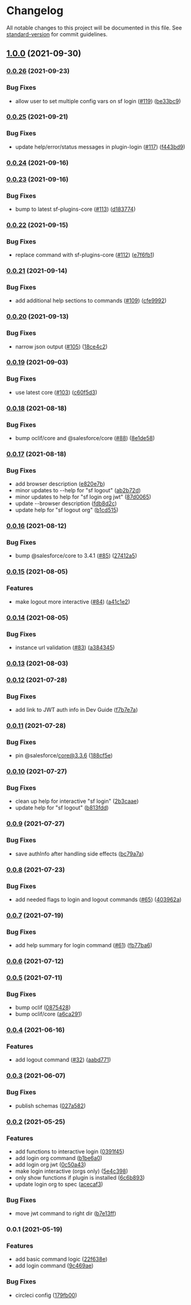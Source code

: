# Changelog

All notable changes to this project will be documented in this file. See [standard-version](https://github.com/conventional-changelog/standard-version) for commit guidelines.

## [1.0.0](https://github.com/salesforcecli/plugin-login/compare/v0.0.26...v1.0.0) (2021-09-30)

### [0.0.26](https://github.com/salesforcecli/plugin-login/compare/v0.0.25...v0.0.26) (2021-09-23)


### Bug Fixes

* allow user to set multiple config vars on sf login ([#119](https://github.com/salesforcecli/plugin-login/issues/119)) ([be33bc9](https://github.com/salesforcecli/plugin-login/commit/be33bc908697ed81bedcc7c7b1c0fdc2c5c039ac))

### [0.0.25](https://github.com/salesforcecli/plugin-login/compare/v0.0.24...v0.0.25) (2021-09-21)


### Bug Fixes

* update help/error/status messages in plugin-login ([#117](https://github.com/salesforcecli/plugin-login/issues/117)) ([f443bd9](https://github.com/salesforcecli/plugin-login/commit/f443bd9dd669b66cd400ffb3a08e1303179406b7))

### [0.0.24](https://github.com/salesforcecli/plugin-login/compare/v0.0.23...v0.0.24) (2021-09-16)

### [0.0.23](https://github.com/salesforcecli/plugin-login/compare/v0.0.22...v0.0.23) (2021-09-16)


### Bug Fixes

* bump to latest sf-plugins-core ([#113](https://github.com/salesforcecli/plugin-login/issues/113)) ([d183774](https://github.com/salesforcecli/plugin-login/commit/d1837747b6e9f640a0a1d0ae097ba29e1f2a47e5))

### [0.0.22](https://github.com/salesforcecli/plugin-login/compare/v0.0.21...v0.0.22) (2021-09-15)


### Bug Fixes

* replace command with sf-plugins-core ([#112](https://github.com/salesforcecli/plugin-login/issues/112)) ([e7f6fb1](https://github.com/salesforcecli/plugin-login/commit/e7f6fb1e7a6728f6471ca279a68adb32f84f9d70))

### [0.0.21](https://github.com/salesforcecli/plugin-login/compare/v0.0.20...v0.0.21) (2021-09-14)


### Bug Fixes

* add additional help sections to commands ([#109](https://github.com/salesforcecli/plugin-login/issues/109)) ([cfe9992](https://github.com/salesforcecli/plugin-login/commit/cfe9992c06f29015404faefac5ad6ae06a4da458))

### [0.0.20](https://github.com/salesforcecli/plugin-login/compare/v0.0.19...v0.0.20) (2021-09-13)


### Bug Fixes

* narrow json output ([#105](https://github.com/salesforcecli/plugin-login/issues/105)) ([18ce4c2](https://github.com/salesforcecli/plugin-login/commit/18ce4c21628aed9227d42eb06c40b1a3a3350eff))

### [0.0.19](https://github.com/salesforcecli/plugin-login/compare/v0.0.18...v0.0.19) (2021-09-03)


### Bug Fixes

* use latest core ([#103](https://github.com/salesforcecli/plugin-login/issues/103)) ([c60f5d3](https://github.com/salesforcecli/plugin-login/commit/c60f5d3e36d61322b4766836bf2b9c88ad313951))

### [0.0.18](https://github.com/salesforcecli/plugin-login/compare/v0.0.17...v0.0.18) (2021-08-18)


### Bug Fixes

* bump oclif/core and @salesforce/core ([#88](https://github.com/salesforcecli/plugin-login/issues/88)) ([8e1de58](https://github.com/salesforcecli/plugin-login/commit/8e1de58c8bcefac33064c6e7e4cf66df70b724e9))

### [0.0.17](https://github.com/salesforcecli/plugin-login/compare/v0.0.16...v0.0.17) (2021-08-18)


### Bug Fixes

* add browser description ([e820e7b](https://github.com/salesforcecli/plugin-login/commit/e820e7b3fee73ac389bec6f8a314b495d4e8dbc5))
* minor updates to --help for "sf logout" ([ab2b72d](https://github.com/salesforcecli/plugin-login/commit/ab2b72db5e552c88064495fa232904e641bd0a18))
* minor updates to help for "sf login org jwt" ([87d0065](https://github.com/salesforcecli/plugin-login/commit/87d0065f18a7fb78ec2173768b83b647018ed33a))
* update --browser description ([fdb8d2c](https://github.com/salesforcecli/plugin-login/commit/fdb8d2c812885bddff7ab1c3ab375bf0f40aea90))
* update help for "sf logout org" ([b1cd515](https://github.com/salesforcecli/plugin-login/commit/b1cd515fbc063f44c10c9733e72c95ae7ab850ac))

### [0.0.16](https://github.com/salesforcecli/plugin-login/compare/v0.0.15...v0.0.16) (2021-08-12)


### Bug Fixes

* bump @salesforce/core to 3.4.1 ([#85](https://github.com/salesforcecli/plugin-login/issues/85)) ([27412a5](https://github.com/salesforcecli/plugin-login/commit/27412a55ba0e89a8d846e7036167097dd7741d88))

### [0.0.15](https://github.com/salesforcecli/plugin-login/compare/v0.0.14...v0.0.15) (2021-08-05)


### Features

* make logout more interactive ([#84](https://github.com/salesforcecli/plugin-login/issues/84)) ([a41c1e2](https://github.com/salesforcecli/plugin-login/commit/a41c1e281faa139106bae3c0f0ecf73880f8ea7b))

### [0.0.14](https://github.com/salesforcecli/plugin-login/compare/v0.0.13...v0.0.14) (2021-08-05)


### Bug Fixes

* instance url validation ([#83](https://github.com/salesforcecli/plugin-login/issues/83)) ([a384345](https://github.com/salesforcecli/plugin-login/commit/a38434516331e5f4d4f406748c6c2955217cf0df))

### [0.0.13](https://github.com/salesforcecli/plugin-login/compare/v0.0.12...v0.0.13) (2021-08-03)

### [0.0.12](https://github.com/salesforcecli/plugin-login/compare/v0.0.11...v0.0.12) (2021-07-28)


### Bug Fixes

* add link to JWT auth info in Dev Guide ([f7b7e7a](https://github.com/salesforcecli/plugin-login/commit/f7b7e7a93069ec443f877e76fdb13194f1ecef09))

### [0.0.11](https://github.com/salesforcecli/plugin-login/compare/v0.0.10...v0.0.11) (2021-07-28)


### Bug Fixes

* pin @salesforce/core@3.3.6 ([188cf5e](https://github.com/salesforcecli/plugin-login/commit/188cf5e21b701b2416bc9bac687e04ac65b650e7))

### [0.0.10](https://github.com/salesforcecli/plugin-login/compare/v0.0.9...v0.0.10) (2021-07-27)


### Bug Fixes

* clean up help for interactive "sf login" ([2b3caae](https://github.com/salesforcecli/plugin-login/commit/2b3caaee8e42228100a4c8b1509905ba186c805d))
* update help for "sf logout" ([b813fdd](https://github.com/salesforcecli/plugin-login/commit/b813fdd28a407ee9dc6a36f22caec382406bcaad))

### [0.0.9](https://github.com/salesforcecli/plugin-login/compare/v0.0.8...v0.0.9) (2021-07-27)


### Bug Fixes

* save authInfo after handling side effects ([bc79a7a](https://github.com/salesforcecli/plugin-login/commit/bc79a7a55c7633b164f07228484148d4b68bde9d))

### [0.0.8](https://github.com/salesforcecli/plugin-login/compare/v0.0.7...v0.0.8) (2021-07-23)

### Bug Fixes

- add needed flags to login and logout commands ([#65](https://github.com/salesforcecli/plugin-login/issues/65)) ([403962a](https://github.com/salesforcecli/plugin-login/commit/403962accaf77ef2fe650b266c8d8e08e291b9c8))

### [0.0.7](https://github.com/salesforcecli/plugin-login/compare/v0.0.6...v0.0.7) (2021-07-19)

### Bug Fixes

- add help summary for login command ([#61](https://github.com/salesforcecli/plugin-login/issues/61)) ([fb77ba6](https://github.com/salesforcecli/plugin-login/commit/fb77ba61e09090540beec654402249111dae1503))

### [0.0.6](https://github.com/salesforcecli/plugin-login/compare/v0.0.5...v0.0.6) (2021-07-12)

### [0.0.5](https://github.com/salesforcecli/plugin-login/compare/v0.0.4...v0.0.5) (2021-07-11)

### Bug Fixes

- bump oclif ([0875428](https://github.com/salesforcecli/plugin-login/commit/0875428fd74ab4ddc7f19f0bed2728259004da30))
- bump oclif/core ([a6ca291](https://github.com/salesforcecli/plugin-login/commit/a6ca29124397a7609704e45672452f3bc3e91ee2))

### [0.0.4](https://github.com/salesforcecli/plugin-login/compare/v0.0.3...v0.0.4) (2021-06-16)

### Features

- add logout command ([#32](https://github.com/salesforcecli/plugin-login/issues/32)) ([aabd771](https://github.com/salesforcecli/plugin-login/commit/aabd77126dcf4b3364a6e794528c90b2da9cf42f))

### [0.0.3](https://github.com/salesforcecli/plugin-login/compare/v0.0.2...v0.0.3) (2021-06-07)

### Bug Fixes

- publish schemas ([027a582](https://github.com/salesforcecli/plugin-login/commit/027a5820362700ff1dca290f81cc7ef5a2d3fd78))

### [0.0.2](https://github.com/salesforcecli/plugin-login/compare/v0.0.1...v0.0.2) (2021-05-25)

### Features

- add functions to interactive login ([0391f45](https://github.com/salesforcecli/plugin-login/commit/0391f45a23c0df38650e19a77a6e27024dab1cd6))
- add login org command ([b1be6a0](https://github.com/salesforcecli/plugin-login/commit/b1be6a02dba0a58a796d51ebf21339de8c28186d))
- add login org jwt ([0c50a43](https://github.com/salesforcecli/plugin-login/commit/0c50a4374da53ae3c851d3440c6d059fae0b6543))
- make login interactive (orgs only) ([5e4c398](https://github.com/salesforcecli/plugin-login/commit/5e4c3988dc939958867e9fc2093b7415eb104772))
- only show functions if plugin is installed ([6c6b893](https://github.com/salesforcecli/plugin-login/commit/6c6b89395c76335088920fb113e7ca81bfb6ff08))
- update login org to spec ([acecaf3](https://github.com/salesforcecli/plugin-login/commit/acecaf36ab85210e18677072e73d1bb36fc391d6))

### Bug Fixes

- move jwt command to right dir ([b7e13ff](https://github.com/salesforcecli/plugin-login/commit/b7e13ff4a4877caeca05b4be6321d37a3ef24a7b))

### 0.0.1 (2021-05-19)

### Features

- add basic command logic ([22f638e](https://github.com/salesforcecli/plugin-login/commit/22f638ef0f946acd4ee77c25af05680aba7bb16d))
- add login command ([9c469ae](https://github.com/salesforcecli/plugin-login/commit/9c469ae79b8aa52d579f18c02485bf2df291e1e5))

### Bug Fixes

- circleci config ([179fb00](https://github.com/salesforcecli/plugin-login/commit/179fb0065c3fc90135d38b5c1cb3671d09ee67af))
